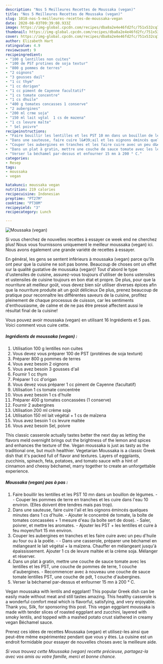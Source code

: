 ```yaml
---
description: "Nos 5 Meilleures Recettes de Moussaka (vegan)"
title: "Nos 5 Meilleures Recettes de Moussaka (vegan)"
slug: 1018-nos-5-meilleures-recettes-de-moussaka-vegan
date: 2020-08-03T09:39:08.933Z
image: https://img-global.cpcdn.com/recipes/dba8a2e4e46fd2fc/751x532cq70/moussaka-vegan-photo-principale-de-la-recette.jpg
thumbnail: https://img-global.cpcdn.com/recipes/dba8a2e4e46fd2fc/751x532cq70/moussaka-vegan-photo-principale-de-la-recette.jpg
cover: https://img-global.cpcdn.com/recipes/dba8a2e4e46fd2fc/751x532cq70/moussaka-vegan-photo-principale-de-la-recette.jpg
author: Elizabeth Hart
ratingvalue: 4.9
reviewcount: 9
recipeingredient:
- "100 g lentilles non cuites"
- "100 de PST protines de soja textur"
- "800 g pommes de terres"
- "2 oignons"
- "3 gousses dail"
- "1 cc thym"
- "1 cc dorigan"
- "1 cc piment de Cayenne facultatif"
- "1 cs tomate concentre"
- "1 cs dhuile"
- "400 g tomates concasses 1 conserve"
- "2 aubergines"
- "200 ml crme soja"
- "150 ml lait vgtal  1 cs de mazena"
- "1 cs levure malte"
- " Sel poivre"
recipeinstructions:
- "Faire bouillir les lentilles et les PST 10 mn dans un bouillon de légumes.  Couper les pommes de terre en tranches et les cuire dans l&#39;eau 10 environ. (Elles doivent être tendres mais pas trop)."
- "Dans une sauteuse, faire cuire l&#39;ail et les oignons émincés quelques minutes dans 1 cs d&#39;huile. Ajouter le concentré de tomate, la boîte de tomates concassées + 1 mesure d&#39;eau (la boîte sert de dose). Saler, poivrer, et mettre les aromates. Ajouter les PST + les lentilles et cuire à feu moyen/fort 15 mn environ."
- "Couper les aubergines en tranches et les faire cuire avec un peu d&#39;huile au four ou à la poêle.  Dans une casserole, préparer une béchamel en mélangeant le lait végétal + la maïzena. Chauffer en mélangeant jusqu&#39;à épaississement. Ajouter 1 cs de levure maltée et la crème soja. Mélanger et réserver."
- "Dans un plat à gratin, mettre une couche de sauce tomate avec les lentilles et les PST, une couche de pommes de terre, 1 couche d&#39;aubergines. Recommencer avec à nouveau une couche de sauce tomate lentilles PST, une couche de pdt, 1 couche d&#39;aubergines."
- "Verser la béchamel par-dessus et enfourner 15 mn à 200 ° C."
categories:
- Resep
tags:
- moussaka
- vegan

katakunci: moussaka vegan 
nutrition: 219 calories
recipecuisine: Indonesian
preptime: "PT27M"
cooktime: "PT30M"
recipeyield: "3"
recipecategory: Lunch

---
```



![Moussaka (vegan)](https://img-global.cpcdn.com/recipes/dba8a2e4e46fd2fc/751x532cq70/moussaka-vegan-photo-principale-de-la-recette.jpg)

Si vous cherchez de nouvelles recettes à essayer ce week end ne cherchez plus! Nous vous fournissons uniquement le meilleur moussaka (vegan) ici. Nous avons également une grande variété de recettes à essayer.

En général, les gens se sentent inférieurs à moussaka (vegan) parce qu'ils ont peur que la cuisine ne soit pas bonne. Beaucoup de choses ont un effet sur la qualité gustative de moussaka (vegan)! Tout d'abord le type d'ustensiles de cuisine, assurez-vous toujours d'utiliser de bons ustensiles et ustensiles de cuisine toujours en bon état et propre. De plus, pour que la nourriture ait meilleur goût, vous devez bien sûr utiliser diverses épices afin que la nourriture produite ait un goût délicieux De plus, prenez beaucoup de pratique pour reconnaître les différentes saveurs de la cuisine, profitez pleinement de chaque processus de cuisson, car les sentiments d'enthousiasme, de calme et de ne pas être pressé affectent aussi le résultat final de la cuisine!

<!--inarticleads1-->

Vous pouvez avoir moussaka (vegan) en utilisant 16 Ingrédients et 5 pas. Voici comment vous cuire cette.

##### Ingrédients de moussaka (vegan) :

1. Utilisation 100 g lentilles non cuites
1. Vous devez vous préparer 100 de PST (protéines de soja texturé)
1. Préparer 800 g pommes de terres
1. Vous avez besoin 2 oignons
1. Vous avez besoin 3 gousses d&#39;ail
1. Fournir 1 cc thym
1. Préparer 1 cc d&#39;origan
1. Vous devez vous préparer 1 cc piment de Cayenne (facultatif)
1. Utilisation 1 cs tomate concentrée
1. Vous avez besoin 1 cs d&#39;huile
1. Préparer 400 g tomates concassées (1 conserve)
1. Fournir 2 aubergines
1. Utilisation 200 ml crème soja
1. Utilisation 150 ml lait végétal + 1 cs de maïzena
1. Vous avez besoin 1 cs levure maltée
1. Vous avez besoin  Sel, poivre


This classic casserole actually tastes better the next day as letting the flavors meld overnight brings out the brightness of the lemon and spices and enhances the texture of the. Vegan moussaka is just as tasty as the traditional one, but much healthier. Vegetarian Moussaka is a classic Greek dish that it&#39;s packed full of flavor and textures. Layers of eggplants, zucchinis, spinach, feta, potatoes, and tomato sauce with a hint of cinnamon and cheesy béchamel, marry together to create an unforgettable experience. 

<!--inarticleads2-->

##### Moussaka (vegan) pas à pas :

1. Faire bouillir les lentilles et les PST 10 mn dans un bouillon de légumes. -  - Couper les pommes de terre en tranches et les cuire dans l&#39;eau 10 environ. (Elles doivent être tendres mais pas trop).
1. Dans une sauteuse, faire cuire l&#39;ail et les oignons émincés quelques minutes dans 1 cs d&#39;huile. - Ajouter le concentré de tomate, la boîte de tomates concassées + 1 mesure d&#39;eau (la boîte sert de dose). - Saler, poivrer, et mettre les aromates. - Ajouter les PST + les lentilles et cuire à feu moyen/fort 15 mn environ.
1. Couper les aubergines en tranches et les faire cuire avec un peu d&#39;huile au four ou à la poêle. -  - Dans une casserole, préparer une béchamel en mélangeant le lait végétal + la maïzena. Chauffer en mélangeant jusqu&#39;à épaississement. Ajouter 1 cs de levure maltée et la crème soja. Mélanger et réserver.
1. Dans un plat à gratin, mettre une couche de sauce tomate avec les lentilles et les PST, une couche de pommes de terre, 1 couche d&#39;aubergines. - Recommencer avec à nouveau une couche de sauce tomate lentilles PST, une couche de pdt, 1 couche d&#39;aubergines.
1. Verser la béchamel par-dessus et enfourner 15 mn à 200 ° C.


Vegan moussaka with lentils and eggplant! This popular Greek dish can be easily made without meat and still tastes amazing. This healthy casserole is a wonderful comfort meal which is flavorful, satisfying, and very enjoyable. Thank you, Silk, for sponsoring this post. This vegan eggplant moussaka is made with tender slices of roasted eggplant and zucchini, layered with smoky lentils, and topped with a mashed potato crust slathered in creamy vegan Béchamel sauce. 

<!--inarticleads1-->

<p>
Prenez ces idées de recettes Moussaka (vegan) et utilisez-les ainsi que peut-être même expérimentez pendant que vous y êtes. La cuisine est un endroit formidable pour essayer de nouvelles choses avec la meilleure aide.
</p>

<p>
<i>Si vous trouvez cette Moussaka (vegan) recette précieuse, partagez-la avec vos amis ou votre famille, merci et bonne chance.</i>
</p>
